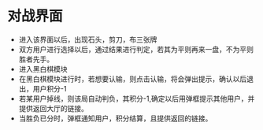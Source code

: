 # 对战界面

- 进入该界面以后，出现石头，剪刀，布三张牌
- 双方用户进行选择以后，通过结果进行判定，若其为平则再来一盘，不为平则胜者先手。
- 进入黑白棋模块
- 在黑白棋模块进行时，若想要认输，则点击认输，将会弹出提示，确认以后退出，用户积分-1
- 若某用户掉线，则该局自动判负，其积分-1,确定以后用弹框提示其他用户，并提供返回大厅的链接。
- 当胜负已分时，弹框通知用户，积分结算，且提供返回的链接。

